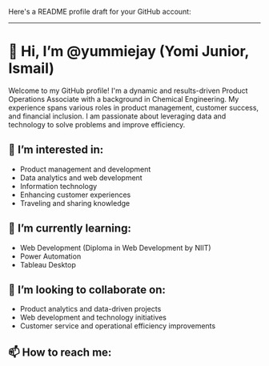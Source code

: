 Here's a README profile draft for your GitHub account:

---

# 👋 Hi, I’m @yummiejay (Yomi Junior, Ismail)

Welcome to my GitHub profile! I'm a dynamic and results-driven Product Operations Associate with a background in Chemical Engineering. My experience spans various roles in product management, customer success, and financial inclusion. I am passionate about leveraging data and technology to solve problems and improve efficiency.

## 👀 I’m interested in:
- Product management and development
- Data analytics and web development
- Information technology
- Enhancing customer experiences
- Traveling and sharing knowledge

## 🌱 I’m currently learning:
- Web Development (Diploma in Web Development by NIIT)
- Power Automation
- Tableau Desktop

## 💞️ I’m looking to collaborate on:
- Product analytics and data-driven projects
- Web development and technology initiatives
- Customer service and operational efficiency improvements

## 📫 How to reach me:
<!---
- **Email**: ismailyomi@gmail.com
- **LinkedIn**: [Yomi Ismail](www.linkedin.com/in/yomi-ismail-211760a1)
- **Twitter**: [@yummiejay](https://twitter.com/yummiejay)

## 😄 Pronouns:
- He/Him

## ⚡ Fun fact:
I have a keen interest in exploring new cultures and cuisines, and I enjoy researching innovative solutions to real-world problems.

---

<!---
yummiejay/yummiejay is a ✨ special ✨ repository because its `README.md` (this file) appears on your GitHub profile.
You can click the Preview link to take a look at your changes.
--->
